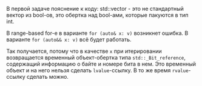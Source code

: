 В первой задаче пояснение к коду:
std::vector<bool> - это не стандартный вектор из bool-ов, это обертка над bool-ами, которые пакуются в тип int.

В range-based for-е в варианте `for (auto& x: v)` возникнет ошибка. В варианте `for (auto&& x: v)` всё будет работать.

Так получается, потому что в качестве `x` при итерировании возвращается временный объект-обертка типа `std::_Bit_reference`, содержащий информацию о байте и номере бита в нем. Это временный объект и на него нельзя сделать `lvalue`-ссылку. В то же время `rvalue`-ссылку сделать можно.
